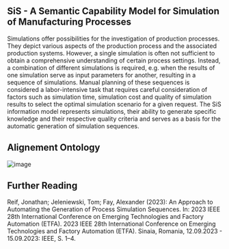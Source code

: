 **SiS - A Semantic Capability Model for Simulation of Manufacturing Processes**
---  
Simulations offer possibilities for the investigation of production processes. 
They depict various aspects of the production process and the associated production systems. 
However, a single simulation is often not sufficient to obtain a comprehensive understanding of certain process settings. 
Instead, a combination of different simulations is required, e.g. when the results of one simulation serve as input parameters for another, resulting in a sequence of simulations.
Manual planning of these sequences is considered a labor-intensive task that requires careful consideration of factors such as simulation time, simulation cost and quality of simulation results to select the optimal simulation scenario for a given request.
The SiS information model represents simulations, their ability to generate specific knowledge and their respective quality criteria and serves as a basis for the automatic generation of simulation sequences.

**Alignement Ontology**
---
![image](https://github.com/JonathanReif/SiS-Information-Model/assets/101399866/43282e85-e2fa-4dbb-863f-40044b64d28b)

**Further Reading**
---
Reif, Jonathan; Jeleniewski, Tom; Fay, Alexander (2023): An Approach to Automating the Generation of Process Simulation Sequences. In: 2023 IEEE 28th International Conference on Emerging Technologies and Factory Automation (ETFA). 2023 IEEE 28th International Conference on Emerging Technologies and Factory Automation (ETFA). Sinaia, Romania, 12.09.2023 - 15.09.2023: IEEE, S. 1–4.
